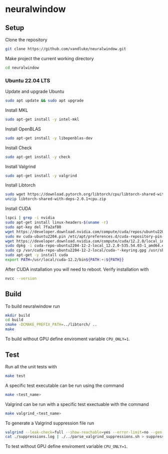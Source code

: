 # neuralwindow

## Setup

Clone the repository

```bash
git clone https://github.com/vandluke/neuralwindow.git
```

Make project the current working directory

```bash
cd neuralwindow 
```

### Ubuntu 22.04 LTS

Update and upgrade Ubuntu

```bash
sudo apt update && sudo apt upgrade
```

Install MKL

```bash
sudo apt-get install -y intel-mkl
```

Install OpenBLAS

```bash
sudo apt-get install -y libopenblas-dev
```

Install Check

```bash
sudo apt-get install -y check
```

Install Valgrind

```bash
sudo apt-get install -y valgrind
```

Install Libtorch

```bash
sudo wget https://download.pytorch.org/libtorch/cpu/libtorch-shared-with-deps-2.0.1%2Bcpu.zip
unzip libtorch-shared-with-deps-2.0.1+cpu.zip
```

Install CUDA

```bash
lspci | grep -i nvidia  
sudo apt-get install linux-headers-$(uname -r)  
sudo apt-key del 7fa2af80
wget https://developer.download.nvidia.com/compute/cuda/repos/ubuntu2204/x86_64/cuda-ubuntu2204.pin
sudo mv cuda-ubuntu2204.pin /etc/apt/preferences.d/cuda-repository-pin-600
wget https://developer.download.nvidia.com/compute/cuda/12.2.0/local_installers/cuda-repo-ubuntu2204-12-2-local_12.2.0-535.54.03-1_amd64.deb
sudo dpkg -i cuda-repo-ubuntu2204-12-2-local_12.2.0-535.54.03-1_amd64.deb
sudo cp /var/cuda-repo-ubuntu2204-12-2-local/cuda-*-keyring.gpg /usr/share/keyrings/
sudo apt-get -y install cuda
export PATH=/usr/local/cuda-12.2/bin${PATH:+:${PATH}}
```

After CUDA installation you will need to reboot. Verify installation with

```bash
nvcc --version
```

## Build

To build neuralwindow run

```bash
mkdir build
cd build
cmake -DCMAKE_PREFIX_PATH=../libtorch/ ..
make
```

To build without GPU define enviroment variable `CPU_ONLY=1`.

## Test

Run all the unit tests with

```bash
make test
```

A specific test executable can be run using the command

```bash
make <test_name>
```

Valgrind can be run with a specific test exectuable with the command

```bash
make valgrind_<test_name>
```

To generate a Valgrind suppression file run

```bash
valgrind --leak-check=full --show-reachable=yes --error-limit=no --gen-suppressions=all --log-file=suppressions.log ./test/<test_name>
cat ./suppressions.log | ./../parse_valgrind_suppressions.sh > suppressions.supp
```

To test without GPU define enviroment variable `CPU_ONLY=1`.
